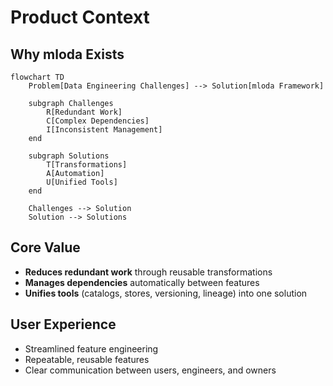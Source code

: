 # Product Context

## Why mloda Exists

```mermaid
flowchart TD
    Problem[Data Engineering Challenges] --> Solution[mloda Framework]
    
    subgraph Challenges
        R[Redundant Work]
        C[Complex Dependencies]
        I[Inconsistent Management]
    end
    
    subgraph Solutions
        T[Transformations]
        A[Automation]
        U[Unified Tools]
    end
    
    Challenges --> Solution
    Solution --> Solutions
```

## Core Value
- **Reduces redundant work** through reusable transformations
- **Manages dependencies** automatically between features
- **Unifies tools** (catalogs, stores, versioning, lineage) into one solution

## User Experience
- Streamlined feature engineering
- Repeatable, reusable features
- Clear communication between users, engineers, and owners
